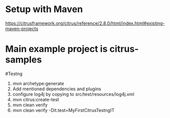# Setup with Maven
https://citrusframework.org/citrus/reference/2.8.0/html/index.html#existing-maven-projects

# Main example project is citrus-samples

#Testng

1. mvn archetype:generate
2. Add mentioned dependencies and plugins
3. configure log4j by copying to src/test/resources/log4j.xml
4. mvn citrus:create-test
5. mvn clean verify
6. mvn clean verify -Dit.test=MyFirstCitrusTestngIT